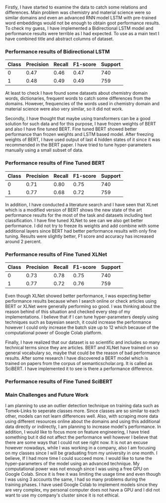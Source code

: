 Firstly, I have started to examine the data to catch some relations and differences. Main problem was chemistry and material science were so similar domains and even an advanced RNN model LSTM with pre-trained word embeddings would not be enough to obtain goot performance results. To check my guess, I have implemented a Bidirectional LSTM model and performance results were terrible as I had expected. To use as a main text I have combined title and abstract columns of dataset.

### Performance results of Bidirectional LSTM
| Class | Precision | Recall | F1-score  |Support
| ------ | ------ | ------ | ------ |------ |
| 0 | 0.47 | 0.46 | 0.47 |740
| 1 |  0.48  |  0.49 |0.49 |759

At least to check I have found some datasets about chemistry domain words, dictionaries, frequent words to catch some differences from the domains. However, frequencies of the words used in chemistry domain and material science were also very similar, so it did not work.

Secondly, I have thought that maybe using transformers can be a good solution for such data and for this purpose, I have frozen weights of BERT and also I have fine tuned BERT. Fine tuned BERT showed better performance than frozen weights and LSTM based model. After freezing weights of BERT, I have used output of last 4 hidden states of it since it was recommended in the BERT paper. I have tried to tune hyper-parameters manually using a small subset of data.

### Performance results of Fine Tuned BERT

| Class | Precision | Recall | F1-score  |Support
| ------ | ------ | ------ | ------ |------ |
| 0 | 0.71  | 0.80  | 0.75  |740
| 1 |  0.77  |  0.68 |0.72 |759

In addition, I have conducted a literature search and I have seen that XLnet which is a modified version of BERT shows the new state of the art performance results for the most of the task and datasets including text classification. I have fine tuned XLNet to see can we also get better performance. I did not try to freeze its weights and add combine with some additional layers since BERT had better performance results with only fine tuning. Results were slightly better, F1 score and accuracy has increased around 2 percent.

### Performance results of Fine Tuned XLNet

| Class | Precision | Recall | F1-score  |Support
| ------ | ------ | ------ | ------ |------ |
| 0 | 0.73  | 0.78  | 0.75  |740
| 1 |  0.77  |  0.72 |0.76 |759

Even though XLNet showed better performance, I was expecting better performance results because when I search online or check articles using BERT or XLNet were generally performing so good. I was thinking about the reason behind of this situation and checked every step of my implementations. I believe that if I can tune hyper-parameters deeply using techniques such as bayesian search, it could increase the performance however I could only increase the batch size up to 12 which because of the computational power of Google Colab platform.

Finally, I have realized that our dataset is so scientific and includes so many technical terms since they are articles. BERT and XLNet have trained on so general vocabulary so, maybe that could be the reason of bad performance results. After some research I have discovered a BERT model which is trained on papers from the corpus of semanticscholar.org. It is called as SciBERT. I have implemented it to see is there a performance difference.

### Performance results of Fine Tuned SciBERT


### Main Challenges and Future Work

I am planning to use an outlier detection technique on training data such as Tomek-Links to seperate classes more. Since classes are so similar to each other, models can not learn differences well.
Also, with scraping more data using different resources online about the domains and using this additional data directly or indirectly, I am planning to increase model's performance.
In addition, I would like to focus more on feature engineering, I have tried something but it did not affect the performance well however I believe that there are some ways that I could not see right now. It is not an excuse however nowadays, while I was working in a company, also I am focusing on my classes since I will be graduating from my university in one month. I believe, If I had more time I could succeed more.
I would like to tune the hyper-parameters of the model using an advanced technique. My computational power was not enough since I was using a free GPU on Google Colab. Since it is free it was limiting the usage time and even though I was using 3 accounts the same, I had so many problems during the training phases. I have used Google Colab to implement models since they are very complex, my personal computer does not have a GPU and I did not want to use my company's cluster since it is not ethical. 



